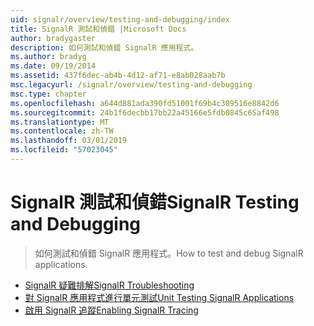 ```yaml
---
uid: signalr/overview/testing-and-debugging/index
title: SignalR 測試和偵錯 |Microsoft Docs
author: bradygaster
description: 如何測試和偵錯 SignalR 應用程式。
ms.author: bradyg
ms.date: 09/19/2014
ms.assetid: 437f6dec-ab4b-4d12-af71-e8ab028aab7b
msc.legacyurl: /signalr/overview/testing-and-debugging
msc.type: chapter
ms.openlocfilehash: a644d881ada390fd51001f69b4c309516e8842d6
ms.sourcegitcommit: 24b1f6decbb17bb22a45166e5fdb0845c65af498
ms.translationtype: MT
ms.contentlocale: zh-TW
ms.lasthandoff: 03/01/2019
ms.locfileid: "57023045"
---
```

<a name="signalr-testing-and-debugging"></a><span data-ttu-id="e6428-103">SignalR 測試和偵錯</span><span class="sxs-lookup"><span data-stu-id="e6428-103">SignalR Testing and Debugging</span></span>
====================
> <span data-ttu-id="e6428-104">如何測試和偵錯 SignalR 應用程式。</span><span class="sxs-lookup"><span data-stu-id="e6428-104">How to test and debug SignalR applications.</span></span>


- [<span data-ttu-id="e6428-105">SignalR 疑難排解</span><span class="sxs-lookup"><span data-stu-id="e6428-105">SignalR Troubleshooting</span></span>](troubleshooting.md)
- [<span data-ttu-id="e6428-106">對 SignalR 應用程式進行單元測試</span><span class="sxs-lookup"><span data-stu-id="e6428-106">Unit Testing SignalR Applications</span></span>](unit-testing-signalr-applications.md)
- [<span data-ttu-id="e6428-107">啟用 SignalR 追蹤</span><span class="sxs-lookup"><span data-stu-id="e6428-107">Enabling SignalR Tracing</span></span>](enabling-signalr-tracing.md)
